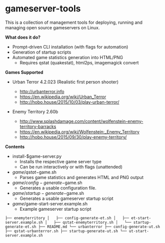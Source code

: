 gameserver-tools
===================

This is a collection of management tools for deploying, running and managing open source gameservers on Linux.

**What does it do?**
   - Prompt-driven CLI installation (with flags for automation)
   - Generation of startup scripts
   - Automated game statistics generation into HTML/PNG
      - Requires qstat (quakestat), html2ps, imagemagick convert
 
**Games Supported**

   - Urban Terror 4.2.023 (Realistic first person shooter)
      * http://urbanterror.info
      * https://en.wikipedia.org/wiki/Urban_Terror
      * http://hobo.house/2015/10/03/play-urban-terror/

   - Enemy Territory 2.60b
      * http://www.splashdamage.com/content/wolfenstein-enemy-territory-barracks
      * https://en.wikipedia.org/wiki/Wolfenstein:_Enemy_Territory
      * http://hobo.house/2015/09/30/play-enemy-territory/

**Contents**

   - install-$game-server.py
      * Installs the respective game server type
      * Can be run interactively or with flags (unattended)
   - $game/qstat-$game.sh
      * Parses game statistics and generates HTML and PNG output
   - $game/config-generate-$game.sh
      * Generates a usable configuration file.
   - $game/startup-generate-$game.sh
      * Generates a usable gameserver startup script
   - $game/$game-start-server.example.sh
      * Example gameserver startup script

`
├── enemyterritory
│   ├── config-generate-et.sh
│   ├── et-start-server.example.sh
│   ├── qstat-enemyterritory.sh
│   └── startup-generate-et.sh
├── README.md
└── urbanterror
    ├── config-generate-ut.sh
    ├── qstat-urbanterror.sh
    ├── startup-generate-ut.sh
    └── ut-start-server.example.sh
`
